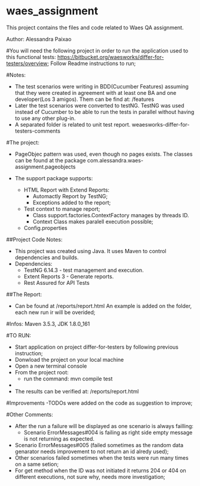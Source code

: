 # waes_assignment
This project contains the files and code related to Waes QA assignment.

Author: Alessandra Paixao

#You will need the following project in order to run the application used to this functional tests:
 https://bitbucket.org/waesworks/differ-for-testers/overview;
 Follow Readme instructions to run;

#Notes: 
 - The test scenarios were writing in BDD(Cucumber Features) assuming that they were created in agreement with at least one BA and one developer(Los 3 amigos). Them can be find at: /features
 - Later the test scenarios were converted to testNG. TestNG was used instead of Cucumber to be able to run the tests in parallel without having to use any other plug-in.
 - A separated folder is related to unit test report. weaesworks-differ-for-testers-comments



#The project:

- PageObjec pattern was used, even though no pages exists. The classes can be found at the package com.alessandra.waes-assignment.pageobjects

- The support package supports: 
	- HTML Report with Extend Reports:
		- Automactly Report by TestNG;
		- Exceptions added to the report;
	- Test context to manage report;
		- Class support.factories.ContextFactory manages by threads ID.
		- Context Class makes paralell execution possible;
	- Config.properties 

##Project Code Notes:
 - This project was created using Java. It uses Maven to control dependencies and builds.
 - Dependencies:
    - TestNG 6.14.3 - test management and execution.
    - Extent Reports 3 - Generate reports.
    - Rest Assured for API Tests
	
##The Report:
- Can be found at /reports/report.html An example is added on the folder, each new run ir will be overided;


#Infos:
Maven 3.5.3, 
JDK 1.8.0_161

#TO RUN:
- Start application on project differ-for-testers by following previous instruction;
- Donwload the project on your local machine
- Open a new terminal console 
- From the project root:
	- run the command: mvn compile test
- 
- The results can be verified at: /reports/report.html

#Improvements
-TODOs were added on the code as suggestion to improve;

#Other Comments:
- After the run a failure will be displayed as one scenario is always failling:
	- Scenario ErrorMessages#004 is failing as right side empty message is not returning as expected.
- Scenario ErrorMessages#005 (failed sometimes as the random data genarator needs improvement to not return an id alredy used);
- Other scenarios failed sometimes when the tests were run many times on a same setion;
- For get method when the ID was not initiated it returns 204 or 404 on different executions, not sure why, needs more investigation;
